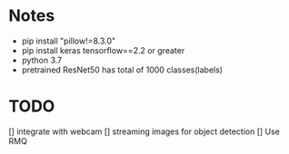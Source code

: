 # Notes
- pip install "pillow!=8.3.0"
- pip install keras tensorflow==2.2 or greater
- python 3.7
- pretrained ResNet50 has total of 1000 classes(labels)

# TODO
[] integrate with webcam
[] streaming images for object detection
[] Use RMQ
